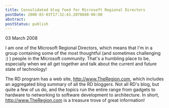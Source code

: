 ```yaml
---
title: Consolidated blog feed for Microsoft Regional Directors
postDate: 2008-03-03T17:32:43.2070848-06:00
abstract: 
postStatus: publish
---
```

03 March 2008

I am one of the Microsoft Regional Directors, which means that I'm in a group containing some of the most thoughtful (and sometimes challenging :) ) people in the Microsoft community. That's a humbling place to be, especially when we all get together and talk about the current and future state of technology!

The RD program has a web site, http://www.TheRegion.com, which includes an aggregated blog summary of all the RD bloggers. Not all RD's blog, but quite a few of us do, and the topics run the entire range from gadgets to hardware to networking to software development to architecture. In short, http://www.TheRegion.com is a treasure trove of great information!
